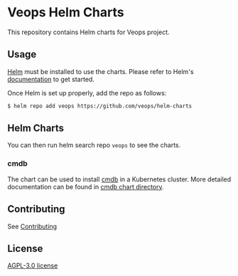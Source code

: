 # Veops Helm Charts

This repository contains Helm charts for Veops project.

## Usage

[Helm](https://helm.sh/) must be installed to use the charts. Please refer to Helm's [documentation](https://helm.sh/docs/) to get started.

Once Helm is set up properly, add the repo as follows:

```bash
$ helm repo add veops https://github.com/veops/helm-charts
```

## Helm Charts
You can then run helm search repo  `veops` to see the charts.

### cmdb
The chart can be used to install [cmdb](https://github.com/veops/cmdb) in a Kubernetes cluster. More detailed documentation can be found in [cmdb chart directory](./charts/cmdb/README.md).

## Contributing

See [Contributing](./Contributing.md)

## License
[AGPL-3.0 license](./LICENSE)